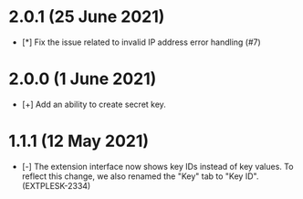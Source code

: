 # 2.0.1 (25 June 2021)

* [*] Fix the issue related to invalid IP address error handling (#7)

# 2.0.0 (1 June 2021)

* [+] Add an ability to create secret key.

# 1.1.1 (12 May 2021)

* [-] The extension interface now shows key IDs instead of key values. To reflect this change, we also renamed the "Key" tab to "Key ID". (EXTPLESK-2334)

      

